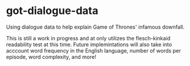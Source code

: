 # got-dialogue-data

Using dialogue data to help explain Game of Thrones' infamous downfall. 

This is still a work in progress and at only utilizes the flesch-kinkaid readability test at this time. Future implemintations will also take into acccount word frequency in the English language, number of words per episode, word complexity, and more!
